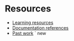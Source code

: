 # Resources

- [Learning resources](learning-resources.md)
- [Documentation references](doc-references.md)
- [Past work](past-work.md)
` new
